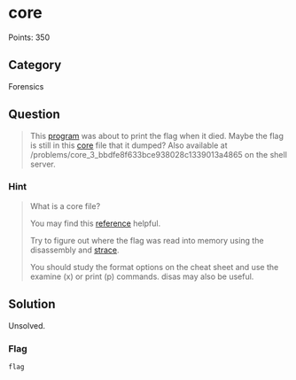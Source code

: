 # core
Points: 350

## Category
Forensics

## Question
>This [program](files/print) was about to print the flag when it died. Maybe the flag is still in this [core](files/core) file that it dumped? Also available at /problems/core_3_bbdfe8f633bce938028c1339013a4865 on the shell server. 

### Hint
>What is a core file?
>
>You may find this [reference](http://darkdust.net/files/GDB%20Cheat%20Sheet.pdf) helpful.
>
>Try to figure out where the flag was read into memory using the disassembly and [strace](https://linux.die.net/man/1/strace).
>
>You should study the format options on the cheat sheet and use the examine (x) or print (p) commands. disas may also be useful.

## Solution
Unsolved.

### Flag
`flag`
